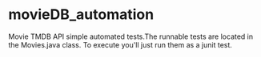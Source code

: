 # movieDB_automation

Movie TMDB API simple automated tests.The runnable tests are located in the Movies.java class. 
To execute you'll just run them as a junit test.
